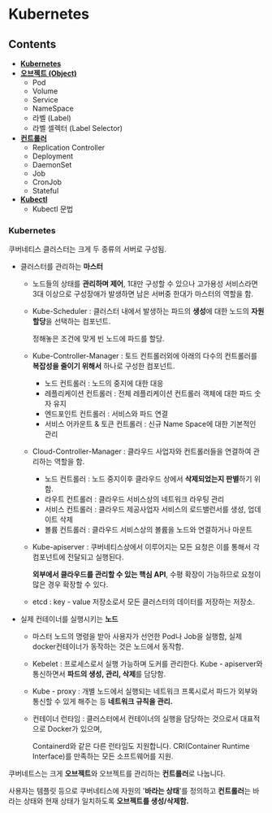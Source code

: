 # Kubernetes


## Contents

- **[Kubernetes](https://github.daumkakao.com/joel-kim/study-box/blob/master/Kubernetes/README.md#kubernetes-1)**
- **[오브젝트 (Object)](https://github.daumkakao.com/joel-kim/study-box/blob/master/Kubernetes/Object.md#%EC%98%A4%EB%B8%8C%EC%A0%9D%ED%8A%B8-object
)**
  - Pod
  - Volume
  - Service
  - NameSpace
  - 라벨 (Label)
  - 라벨 셀렉터 (Label Selector)
- **[컨트롤러](https://github.daumkakao.com/joel-kim/study-box/blob/master/Kubernetes/Controller.md#%EC%BB%A8%ED%8A%B8%EB%A1%A4%EB%9F%AC-controller)**
  - Replication Controller
  - Deployment
  - DaemonSet
  - Job
  - CronJob
  - Stateful
- **[Kubectl](https://github.daumkakao.com/joel-kim/study-box/blob/master/Kubernetes/kubectl.md#kubectl)**
  - Kubectl 문법


### Kubernetes

쿠버네티스 클러스터는 크게 두 종류의 서버로 구성됨.

- 클러스터를 관리하는 **마스터**

  - 노드들의 상태를 **관리하며 제어**, 1대만 구성할 수 있으나 고가용성 서비스라면 3대 이상으로 구성장애가 발생하면 남은 서버중 한대가 마스터의 역할을 함.

  - Kube-Scheduler : 클러스터 내에서 발생하는 파드의 **생성**에 대한 노드의 **자원 할당**을 선택하는 컴포넌트. 

    정해놓은 조건에 맞게 빈 노드에 파드를 할당.

  - Kube-Controller-Manager : 토드 컨트롤러외에 아래의 다수의 컨트롤러를 **복잡성을 줄이기 위해서** 하나로 구성한 컴포넌트.

    - 노드 컨트롤러 : 노드의 중지에 대한 대응
    - 레플리케이션 컨트롤러 : 전체 레플리케이션 컨트롤러 객체에 대한 파드 숫자 유지
    - 엔드포인트 컨트롤러 : 서비스와 파드 연결
    - 서비스 어카운트 & 토큰 컨트롤러 : 신규 Name Space에 대한 기본적인 관리

  - Cloud-Controller-Manager : 클라우드 사업자와 컨트롤러들을 연결하여 관리하는 역할을 함.

    - 노드 컨트롤러 : 노드 중지이후 클라우드 상에서 **삭제되었는지 판별**하기 위함.
    - 라우트 컨트롤러 : 클라우드 서비스상의 네트워크 라우팅 관리
    - 서비스 컨트롤러 : 클라우드 제공사업자 서비스의 로드밸런서를 생성, 업데이트 삭제
    - 볼륨 컨트롤러 : 클라우드 서비스상의 볼륨을 노드와 연결하거나 마운트

  - Kube-apiserver : 쿠버네티스상에서 이루어지는 모든 요청은 이를 통해서 각 컴포넌트에 전달되고 실행된다.

    **외부에서 클라우드를 관리할 수 있는 핵심 API**, 수평 확장이 가능하므로 요청이 많은 경우 확장할 수 있다.

  - etcd : key - value 저장소로서 모든 클러스터의 데이터를 저장하는 저장소.

    

- 실제 컨테이너를 실행시키는 **노드**

  - 마스터 노드의 명령을 받아 사용자가 선언한 Pod나 Job을 실행함, 실제 docker컨테이너가 동작하는 것은 노드에서 동작함.

  - Kebelet : 프로세스로서 실행 가능하며 도커를 관리한다. Kube - apiserver와 통신하면서 **파드의 생성, 관리, 삭제**를 담당함.

  - Kube - proxy : 개별 노드에서 실행되는 네트워크 프록시로서 파드가 외부와 통신할 수 있게 해주는 등 **네트워크 규칙을 관리.**

  - 컨테이너 런타임 : 클러스터에서 컨테이너의 실행을 담당하는 것으로서 대표적으로 Docker가 있으며,

    Containerd와 같은 다른 런타임도 지원합니다. CRI(Container Runtime Interface)를 만족하는 모든 소프트웨어를 지원.

  

쿠버네트스는 크게 **오브젝트**와 오브젝트를 관리하는 **컨트롤러**로 나눕니다.

사용자는 템플릿 등으로 쿠버네티스에 자원의 '**바라는 상태**'를 정의하고 **컨트롤러**는 바라는 상태와 현재 상태가 일치하도록 **오브젝트를 생성/삭제함.**
